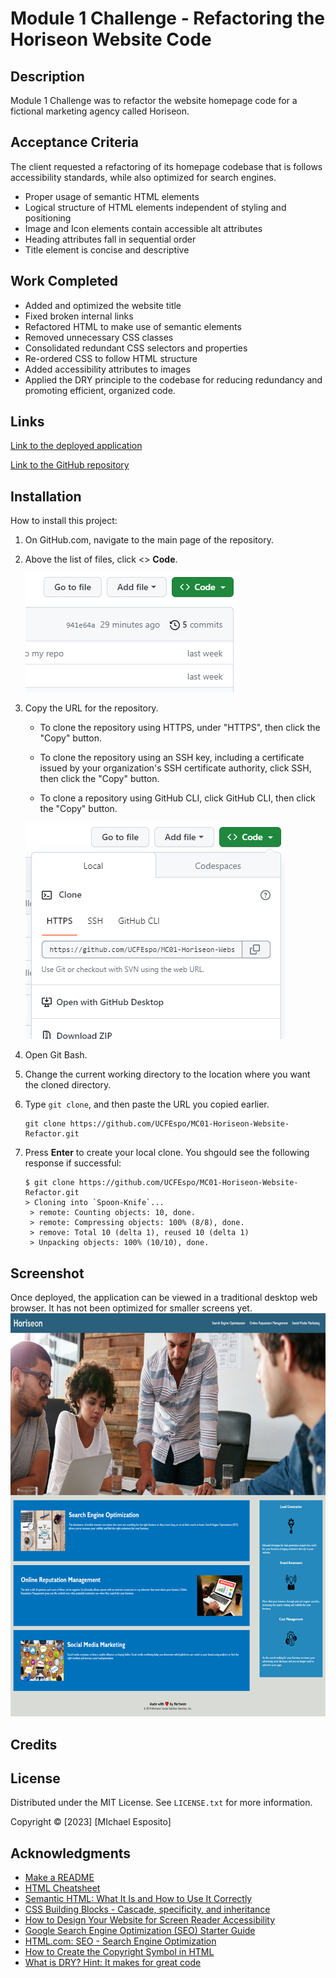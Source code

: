 # Module 1 Challenge - Refactoring the Horiseon Website Code

## Description
Module 1 Challenge was to refactor the website homepage code for a fictional marketing agency called Horiseon.
## Acceptance Criteria

The client requested a refactoring of its homepage codebase that is follows accessibility standards, while also optimized for search engines.
* Proper usage of semantic HTML elements
* Logical structure of HTML elements independent of styling and positioning
* Image and Icon elements contain accessible alt attributes
* Heading attributes fall in sequential order
* Title element is concise and descriptive


## Work Completed
* Added and optimized the website title
* Fixed broken internal links
* Refactored HTML to make use of semantic elements
* Removed unnecessary CSS classes
* Consolidated redundant CSS selectors and properties
* Re-ordered CSS to follow HTML structure
* Added accessibility attributes to images
* Applied the DRY principle to the codebase for reducing redundancy and promoting efficient, organized code.
## Links
[Link to the deployed application](https://github.com/UCFEspo/MC01-Horiseon-Website-Refactor.git)

[Link to the GitHub repository](https://github.com/UCFEspo/MC01-Horiseon-Website-Refactor.git)
## Installation

How to install this project:

1. On GitHub.com, navigate to the main page of the repository.

2. Above the list of files, click <> **Code**.

   ![Module 1 Challenge - Refactoring the Horiseon Website Code-2](./assets/images/GitHub-Green-Code-Button.png)

3. Copy the URL for the repository.

   * To clone the repository using HTTPS, under "HTTPS", then click the "Copy" button.

   * To clone the repository using an SSH key, including a certificate issued by your organization's SSH certificate authority, click SSH, then click the "Copy" button.

   * To clone a repository using GitHub CLI, click GitHub CLI, then click the "Copy" button.

   ![Module 1 Challenge - Refactoring the Horiseon Website Code-2](./assets/images/Repo-HTTPS-Link.png)

4. Open Git Bash.
5. Change the current working directory to the location where you want the cloned directory.
6. Type ```git clone```, and then paste the URL you copied earlier.
   ```
   git clone https://github.com/UCFEspo/MC01-Horiseon-Website-Refactor.git
   ```
7. Press **Enter** to create your local clone.
You shgould see the following response if successful:
   ```
   $ git clone https://github.com/UCFEspo/MC01-Horiseon-Website-Refactor.git
   > Cloning into `Spoon-Knife`...
    > remote: Counting objects: 10, done.
    > remote: Compressing objects: 100% (8/8), done.
    > remove: Total 10 (delta 1), reused 10 (delta 1)
    > Unpacking objects: 100% (10/10), done.
   ```
## Screenshot

Once deployed, the application can be viewed in a traditional desktop web browser. It has not been optimized for smaller screens yet.
   ![Module 1 Challenge - Refactoring the Horiseon Website Code-2](./assets/images/screenshot.png)

## Credits
## License
Distributed under the MIT License. See `LICENSE.txt` for more information.

Copyright &copy; [2023] [MIchael Esposito]
## Acknowledgments
* [Make a README](https://www.makeareadme.com/)
* [HTML Cheatsheet](https://coding-boot-camp.github.io/full-stack/html/html-cheatsheet)
* [Semantic HTML: What It Is and How to Use It Correctly](https://www.semrush.com/blog/semantic-html5-guide/)
* [CSS Building Blocks - Cascade, specificity, and inheritance](https://developer.mozilla.org/en-US/docs/Learn/CSS/Building_blocks/Cascade_and_inheritance)
* [How to Design Your Website for Screen Reader Accessibility](https://blog.hubspot.com/website/screen-reader-accessibility)
* [Google Search Engine Optimization (SEO) Starter Guide](https://developers.google.com/search/docs/fundamentals/seo-starter-guide)
* [HTML.com: SEO - Search Engine Optimization](https://html.com/seo/)
* [How to Create the Copyright Symbol in HTML](https://careerkarma.com/blog/html-copyright-symbol/#:~:text=The%20HTML%20copyright%20symbol%20is,How%20to%20Learn%20HTML%20guide.)
* [What is DRY? Hint: It makes for great code](https://docs.getdbt.com/terms/dry)